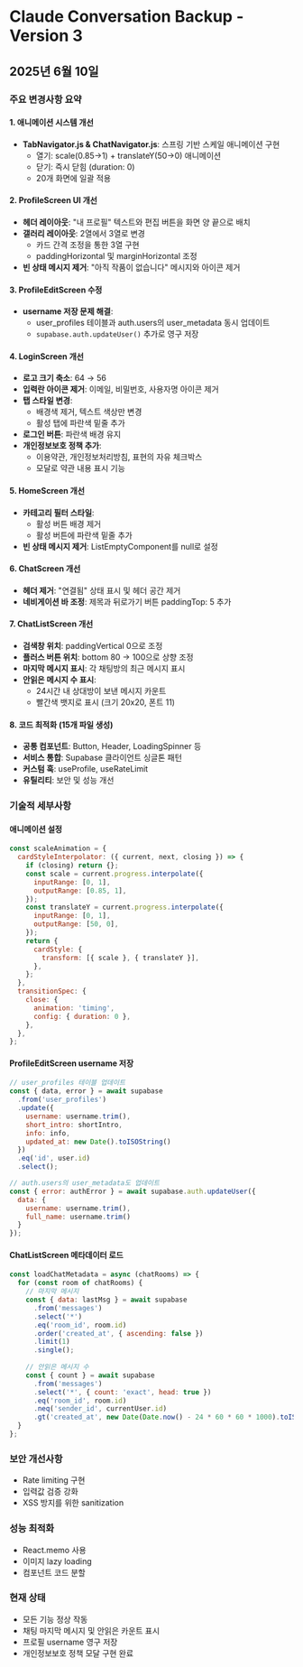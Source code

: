 # Claude Conversation Backup - Version 3
## 2025년 6월 10일

### 주요 변경사항 요약

#### 1. 애니메이션 시스템 개선
- **TabNavigator.js & ChatNavigator.js**: 스프링 기반 스케일 애니메이션 구현
  - 열기: scale(0.85→1) + translateY(50→0) 애니메이션
  - 닫기: 즉시 닫힘 (duration: 0)
  - 20개 화면에 일괄 적용

#### 2. ProfileScreen UI 개선
- **헤더 레이아웃**: "내 프로필" 텍스트와 편집 버튼을 화면 양 끝으로 배치
- **갤러리 레이아웃**: 2열에서 3열로 변경
  - 카드 간격 조정을 통한 3열 구현
  - paddingHorizontal 및 marginHorizontal 조정
- **빈 상태 메시지 제거**: "아직 작품이 없습니다" 메시지와 아이콘 제거

#### 3. ProfileEditScreen 수정
- **username 저장 문제 해결**:
  - user_profiles 테이블과 auth.users의 user_metadata 동시 업데이트
  - `supabase.auth.updateUser()` 추가로 영구 저장

#### 4. LoginScreen 개선
- **로고 크기 축소**: 64 → 56
- **입력란 아이콘 제거**: 이메일, 비밀번호, 사용자명 아이콘 제거
- **탭 스타일 변경**: 
  - 배경색 제거, 텍스트 색상만 변경
  - 활성 탭에 파란색 밑줄 추가
- **로그인 버튼**: 파란색 배경 유지
- **개인정보보호 정책 추가**:
  - 이용약관, 개인정보처리방침, 표현의 자유 체크박스
  - 모달로 약관 내용 표시 기능

#### 5. HomeScreen 개선
- **카테고리 필터 스타일**: 
  - 활성 버튼 배경 제거
  - 활성 버튼에 파란색 밑줄 추가
- **빈 상태 메시지 제거**: ListEmptyComponent를 null로 설정

#### 6. ChatScreen 개선
- **헤더 제거**: "연결됨" 상태 표시 및 헤더 공간 제거
- **네비게이션 바 조정**: 제목과 뒤로가기 버튼 paddingTop: 5 추가

#### 7. ChatListScreen 개선
- **검색창 위치**: paddingVertical 0으로 조정
- **플러스 버튼 위치**: bottom 80 → 100으로 상향 조정
- **마지막 메시지 표시**: 각 채팅방의 최근 메시지 표시
- **안읽은 메시지 수 표시**: 
  - 24시간 내 상대방이 보낸 메시지 카운트
  - 빨간색 뱃지로 표시 (크기 20x20, 폰트 11)

#### 8. 코드 최적화 (15개 파일 생성)
- **공통 컴포넌트**: Button, Header, LoadingSpinner 등
- **서비스 통합**: Supabase 클라이언트 싱글톤 패턴
- **커스텀 훅**: useProfile, useRateLimit
- **유틸리티**: 보안 및 성능 개선

### 기술적 세부사항

#### 애니메이션 설정
```javascript
const scaleAnimation = {
  cardStyleInterpolator: ({ current, next, closing }) => {
    if (closing) return {};
    const scale = current.progress.interpolate({
      inputRange: [0, 1],
      outputRange: [0.85, 1],
    });
    const translateY = current.progress.interpolate({
      inputRange: [0, 1],
      outputRange: [50, 0],
    });
    return {
      cardStyle: {
        transform: [{ scale }, { translateY }],
      },
    };
  },
  transitionSpec: {
    close: {
      animation: 'timing',
      config: { duration: 0 },
    },
  },
};
```

#### ProfileEditScreen username 저장
```javascript
// user_profiles 테이블 업데이트
const { data, error } = await supabase
  .from('user_profiles')
  .update({
    username: username.trim(),
    short_intro: shortIntro,
    info: info,
    updated_at: new Date().toISOString()
  })
  .eq('id', user.id)
  .select();

// auth.users의 user_metadata도 업데이트
const { error: authError } = await supabase.auth.updateUser({
  data: {
    username: username.trim(),
    full_name: username.trim()
  }
});
```

#### ChatListScreen 메타데이터 로드
```javascript
const loadChatMetadata = async (chatRooms) => {
  for (const room of chatRooms) {
    // 마지막 메시지
    const { data: lastMsg } = await supabase
      .from('messages')
      .select('*')
      .eq('room_id', room.id)
      .order('created_at', { ascending: false })
      .limit(1)
      .single();
    
    // 안읽은 메시지 수
    const { count } = await supabase
      .from('messages')
      .select('*', { count: 'exact', head: true })
      .eq('room_id', room.id)
      .neq('sender_id', currentUser.id)
      .gt('created_at', new Date(Date.now() - 24 * 60 * 60 * 1000).toISOString());
  }
};
```

### 보안 개선사항
- Rate limiting 구현
- 입력값 검증 강화
- XSS 방지를 위한 sanitization

### 성능 최적화
- React.memo 사용
- 이미지 lazy loading
- 컴포넌트 코드 분할

### 현재 상태
- 모든 기능 정상 작동
- 채팅 마지막 메시지 및 안읽은 카운트 표시
- 프로필 username 영구 저장
- 개인정보보호 정책 모달 구현 완료